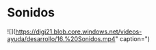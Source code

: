 # Sonidos

![](https://digi21.blob.core.windows.net/videos-ayuda/desarrollo/16.%20Sonidos.mp4" caption=")

